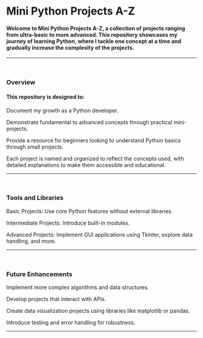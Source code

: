 <div>
  <h1>Mini Python Projects A-Z</h1>
  <h4>Welcome to Mini Python Projects A-Z, a collection of projects ranging from ultra-basic to more advanced. This repository showcases my journey of learning Python, where I tackle one concept at a time and gradually increase the complexity of the projects.</h4>
</div>
<hr><br>

### Overview
<h4>This repository is designed to:</h4>
<p>Document my growth as a Python developer.</p>
<p>Demonstrate fundamental to advanced concepts through practical mini-projects.</p>
<p>Provide a resource for beginners looking to understand Python basics through small projects.</p>
<p>Each project is named and organized to reflect the concepts used, with detailed explanations to make them accessible and educational.</p><hr><br>

### Tools and Libraries
<p>Basic Projects: Use core Python features without external libraries.</p>
<p>Intermediate Projects: Introduce built-in modules.</p>
<p>Advanced Projects: Implement GUI applications using Tkinter, explore data handling, and more.</p><hr><br>

### Future Enhancements
<p>Implement more complex algorithms and data structures.</p>
<p>Develop projects that interact with APIs.</p>
<p>Create data visualization projects using libraries like matplotlib or pandas.</p>
<p>Introduce testing and error handling for robustness.</p><hr><br>
